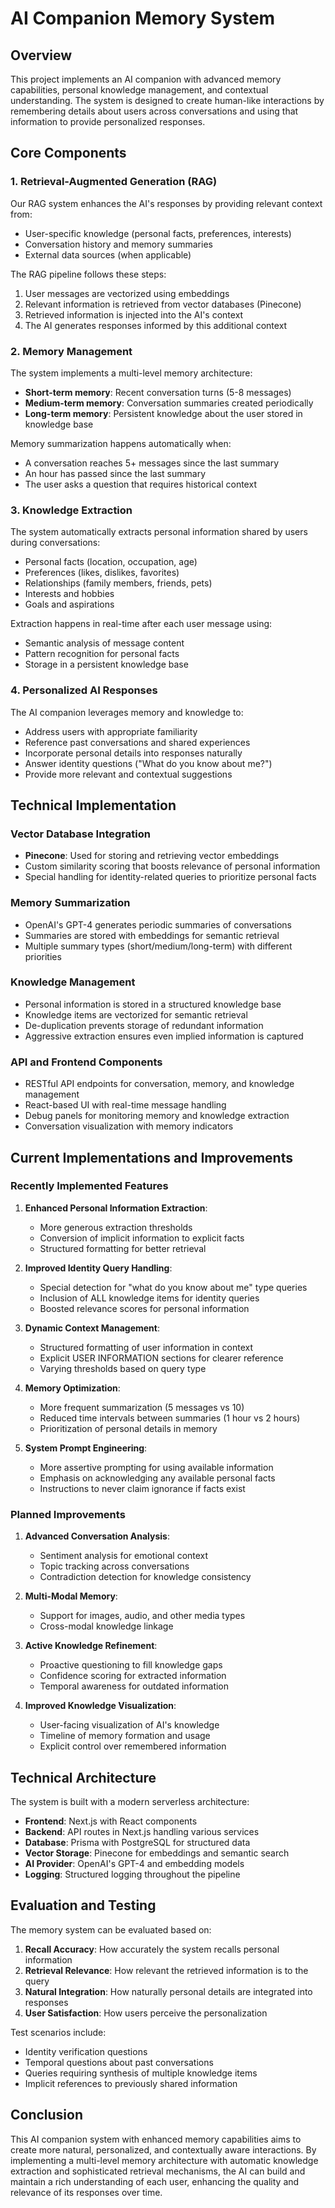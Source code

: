 # AI Companion Memory System

## Overview

This project implements an AI companion with advanced memory capabilities, personal knowledge management, and contextual understanding. The system is designed to create human-like interactions by remembering details about users across conversations and using that information to provide personalized responses.

## Core Components

### 1. Retrieval-Augmented Generation (RAG)

Our RAG system enhances the AI's responses by providing relevant context from:

- User-specific knowledge (personal facts, preferences, interests)
- Conversation history and memory summaries
- External data sources (when applicable)

The RAG pipeline follows these steps:
1. User messages are vectorized using embeddings
2. Relevant information is retrieved from vector databases (Pinecone)
3. Retrieved information is injected into the AI's context
4. The AI generates responses informed by this additional context

### 2. Memory Management

The system implements a multi-level memory architecture:

- **Short-term memory**: Recent conversation turns (5-8 messages)
- **Medium-term memory**: Conversation summaries created periodically
- **Long-term memory**: Persistent knowledge about the user stored in knowledge base

Memory summarization happens automatically when:
- A conversation reaches 5+ messages since the last summary
- An hour has passed since the last summary
- The user asks a question that requires historical context

### 3. Knowledge Extraction

The system automatically extracts personal information shared by users during conversations:

- Personal facts (location, occupation, age)
- Preferences (likes, dislikes, favorites)
- Relationships (family members, friends, pets)
- Interests and hobbies
- Goals and aspirations

Extraction happens in real-time after each user message using:
- Semantic analysis of message content
- Pattern recognition for personal facts
- Storage in a persistent knowledge base

### 4. Personalized AI Responses

The AI companion leverages memory and knowledge to:

- Address users with appropriate familiarity
- Reference past conversations and shared experiences
- Incorporate personal details into responses naturally
- Answer identity questions ("What do you know about me?")
- Provide more relevant and contextual suggestions

## Technical Implementation

### Vector Database Integration

- **Pinecone**: Used for storing and retrieving vector embeddings
- Custom similarity scoring that boosts relevance of personal information
- Special handling for identity-related queries to prioritize personal facts

### Memory Summarization

- OpenAI's GPT-4 generates periodic summaries of conversations
- Summaries are stored with embeddings for semantic retrieval
- Multiple summary types (short/medium/long-term) with different priorities

### Knowledge Management

- Personal information is stored in a structured knowledge base
- Knowledge items are vectorized for semantic retrieval
- De-duplication prevents storage of redundant information
- Aggressive extraction ensures even implied information is captured

### API and Frontend Components

- RESTful API endpoints for conversation, memory, and knowledge management
- React-based UI with real-time message handling
- Debug panels for monitoring memory and knowledge extraction
- Conversation visualization with memory indicators

## Current Implementations and Improvements

### Recently Implemented Features

1. **Enhanced Personal Information Extraction**:
   - More generous extraction thresholds
   - Conversion of implicit information to explicit facts
   - Structured formatting for better retrieval

2. **Improved Identity Query Handling**:
   - Special detection for "what do you know about me" type queries
   - Inclusion of ALL knowledge items for identity queries
   - Boosted relevance scores for personal information

3. **Dynamic Context Management**:
   - Structured formatting of user information in context
   - Explicit USER INFORMATION sections for clearer reference
   - Varying thresholds based on query type

4. **Memory Optimization**:
   - More frequent summarization (5 messages vs 10)
   - Reduced time intervals between summaries (1 hour vs 2 hours)
   - Prioritization of personal details in memory

5. **System Prompt Engineering**:
   - More assertive prompting for using available information
   - Emphasis on acknowledging any available personal facts
   - Instructions to never claim ignorance if facts exist

### Planned Improvements

1. **Advanced Conversation Analysis**:
   - Sentiment analysis for emotional context
   - Topic tracking across conversations
   - Contradiction detection for knowledge consistency

2. **Multi-Modal Memory**:
   - Support for images, audio, and other media types
   - Cross-modal knowledge linkage

3. **Active Knowledge Refinement**:
   - Proactive questioning to fill knowledge gaps
   - Confidence scoring for extracted information
   - Temporal awareness for outdated information

4. **Improved Knowledge Visualization**:
   - User-facing visualization of AI's knowledge
   - Timeline of memory formation and usage
   - Explicit control over remembered information

## Technical Architecture

The system is built with a modern serverless architecture:

- **Frontend**: Next.js with React components
- **Backend**: API routes in Next.js handling various services
- **Database**: Prisma with PostgreSQL for structured data
- **Vector Storage**: Pinecone for embeddings and semantic search
- **AI Provider**: OpenAI's GPT-4 and embedding models
- **Logging**: Structured logging throughout the pipeline

## Evaluation and Testing

The memory system can be evaluated based on:

1. **Recall Accuracy**: How accurately the system recalls personal information
2. **Retrieval Relevance**: How relevant the retrieved information is to the query
3. **Natural Integration**: How naturally personal details are integrated into responses
4. **User Satisfaction**: How users perceive the personalization

Test scenarios include:
- Identity verification questions
- Temporal questions about past conversations
- Queries requiring synthesis of multiple knowledge items
- Implicit references to previously shared information

## Conclusion

This AI companion system with enhanced memory capabilities aims to create more natural, personalized, and contextually aware interactions. By implementing a multi-level memory architecture with automatic knowledge extraction and sophisticated retrieval mechanisms, the AI can build and maintain a rich understanding of each user, enhancing the quality and relevance of its responses over time. 